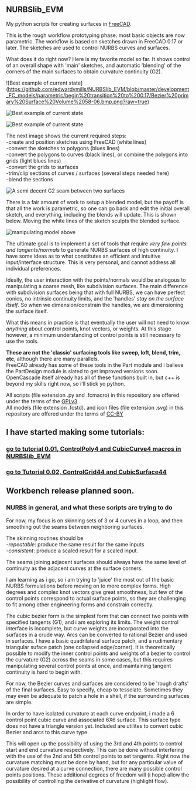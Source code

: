 ## NURBSlib_EVM
My python scripts for creating surfaces in [FreeCAD](http://freecadweb.org/).   

This is the rough workflow prototyping phase. most basic objects are now parametric. The workflow is based on sketches drawn in FreeCAD 0.17 or later. The sketches are used to control NURBS curves and surfaces. 

What does it do right now? Here is my favorite model so far. It shows control of an overall shape with 'main' sketches, and automatic 'blending' of the corners of the main surfaces to obtain curvature continuity (G2).

![Best example of current state]
(https://github.com/edwardvmills/NURBSlib_EVM/blob/master/development_FC_models/parametric/begin%20transition%20to%200.17/Bezier%20primary%20Surface%20Volume%2058-06.bmp.png?raw=true)

![Best example of current state](https://github.com/edwardvmills/NURBSlib_EVM/blob/master/development_FC_models/parametric/begin%20transition%20to%200.17/Bezier%20primary%20Surface%20Volume%2041-07.bmp.png?raw=true)  

![Best example of current state](https://github.com/edwardvmills/NURBSlib_EVM/blob/master/development_FC_models/parametric/begin%20transition%20to%200.17/Bezier%20primary%20Surface%20Volume%2041-01.png?raw=true)  


The next image shows the current required steps:   
-create and position sketches using FreeCAD (white lines)   
-convert the sketches to polygons (blues lines)   
-convert the polygons to curves (black lines), or combine the polygons into grids (light blues lines)   
-convert the grids to surfaces   
-trim/clip sections of curves / surfaces (several steps needed here)   
-blend the sections   

![A semi decent G2 seam between two surfaces](https://github.com/edwardvmills/NURBSlib_EVM/blob/master/development_FC_models/parametric/Bezier%20surface%20segment%20and%20blend/Bezier%20surface%20segment%20and%20blend%2021/Bezier%20surface%20segment%20and%20blend%2021.gif?raw=true)   

There is a fair amount of work to setup a blended model, but the payoff is that all the work is parametric, so one can go back and edit the initial overall sketch, and everything, including the blends will update. This is shown below. Moving the white lines of the sketch sculpts the blended surface.   

![manipulating model above](https://github.com/edwardvmills/NURBSlib_EVM/blob/master/development_FC_models/parametric/Bezier%20surface%20segment%20and%20blend/Bezier%20surface%20segment%20and%20blend%2018/1f7g55.gif?raw=true)  


The ultimate goal is to implement a set of tools that require *very few points and tangents/normals* to generate NURBS surfaces of high continuity. I have some ideas as to what constitutes an efficient and intuitive input/interface structure. This is very personal, and cannot address all individual preferences. 

Ideally, the user interaction with the points/normals would be analogous to manipulating a coarse mesh, like subdivision surfaces. The main difference with subdivision surfaces being that with full NURBS, we can have perfect conics, no intrinsic continuity limits, and the 'handles' <i>stay on the surface itself</i>. So when we dimension/constrain the handles, we are dimensioning the surface itself.

What this means in practice is that eventually the user will not need to know *anything* about control points, knot vectors, or weights. At this stage however, a minimum understanding of control points is still necessary to use the tools.

**These are not the 'classic' surfacing tools like sweep, loft, blend, trim, etc**, although there are many parallels.    
FreeCAD already has some of these tools in the Part module and i believe the PartDesign module is slated to get improved versions soon. OpenCascade itself already has all of these functions built in, but c++ is beyond my skills right now, so i'll stick yo python. 

All scripts (file extension .py and .fcmacro) in this repository are offered under the terms of the [GPLv3](http://www.gnu.org/licenses/gpl-3.0.en.html)   
All models (file extension .fcstd). and icon files (file extension .svg) in this repository are offered under the terms of [CC-BY](http://creativecommons.org/licenses/by/2.0/)

## I have started making some tutorials:

### [go to tutorial 0.01, ControlPoly4 and CubicCurve4 macros in NURBSlib_EVM](https://github.com/edwardvmills/NURBSlib_EVM/blob/gh-pages/Tutorial%200.01%20ControlPoly4%20and%20CubicCurve4.md)

### [go to Tutorial 0.02, ControlGrid44 and CubicSurface44](https://github.com/edwardvmills/NURBSlib_EVM/blob/gh-pages/Tutorial%200.02%20ControlGrid44%20and%20CubicSurface44%20-%20page%2001.md)

## Workbench release planned soon.

### NURBS in general, and what these scripts are trying to do   

For now, my focus is on skinning sets of 3 or 4 curves in a loop, and then smoothing out the seams between neighboring surfaces.

The skinning routines should be   
-*repeatable*: produce the same result for the same inputs   
-*consistent*: produce a scaled result for a scaled input.   

The seams joining adjacent surfaces should always have the same level of continuity as the adjacent curves at the surface corners.

I am learning as i go, so i am trying to 'juice' the most out of the basic NURBS formulations before moving on to more complex forms. High degrees and complex knot vectors give great smoothness, but few of the control points correspond to actual surface points, so they are challenging to fit among other engineering forms and constrain correctly.

The cubic bezier form is the simplest form that can connect two points with specified tangents (G1), and i am exploring its limits. The weight control interface is incomplete, but curve weights are incorporated into the surfaces in a crude way. Arcs can be converted to rational Bezier and used in surfaces. I have a basic quadrilateral surface patch, and a rudimentary triangular suface patch (one collapsed edge/corner). It is theoretically possible to modify the inner control points and weights of a bezier to control the curvature (G2) across the seams in some cases, but this requires manipulating several control points at once, and maintaining tangent continuity is hard to begin with.

For now, the Bezier curves and surfaces are considered to be 'rough drafts' of the final surfaces. Easy to specify, cheap to tesselate. Sometimes they may even be adequate to patch a hole in a shell, if the surrounding surfaces are simple.

In order to have isolated curvature at each curve endpoint, i made a 6 control point cubic curve and associated 6X6 surface. This surface type does not have a triangle version yet. Included are utilites to convert cubic Bezier and arcs to this curve type.   

This will open up the possibility of using the 3rd and 4th points to control start and end curvature respectively. This can be done without interfering with the use of the 2nd and 5th control points to set tangents. Right now the curvature matching must be done by hand, but for any particular value of curvature desired at a curve connection, there are many possible control points positions. These additional degrees of freedom will (i hope) allow the possibility of controlling the derivative of curvature (highlight flow).


